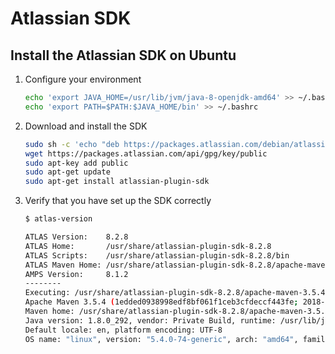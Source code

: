 # Atlassian SDK

## Install the Atlassian SDK on Ubuntu

1. Configure your environment

    ```bash
    echo 'export JAVA_HOME=/usr/lib/jvm/java-8-openjdk-amd64' >> ~/.bashrc
    echo 'export PATH=$PATH:$JAVA_HOME/bin' >> ~/.bashrc
    ```

2. Download and install the SDK

    ```bash
    sudo sh -c 'echo "deb https://packages.atlassian.com/debian/atlassian-sdk-deb/ stable contrib" >>/etc/apt/sources.list'
    wget https://packages.atlassian.com/api/gpg/key/public    
    sudo apt-key add public   
    sudo apt-get update
    sudo apt-get install atlassian-plugin-sdk
    ```

3. Verify that you have set up the SDK correctly

    ```bash
    $ atlas-version

    ATLAS Version:    8.2.8
    ATLAS Home:       /usr/share/atlassian-plugin-sdk-8.2.8
    ATLAS Scripts:    /usr/share/atlassian-plugin-sdk-8.2.8/bin
    ATLAS Maven Home: /usr/share/atlassian-plugin-sdk-8.2.8/apache-maven-3.5.4
    AMPS Version:     8.1.2
    --------
    Executing: /usr/share/atlassian-plugin-sdk-8.2.8/apache-maven-3.5.4/bin/mvn --version -gs /usr/share/atlassian-plugin-sdk-8.2.8/apache-maven-3.5.4/conf/settings.xml
    Apache Maven 3.5.4 (1edded0938998edf8bf061f1ceb3cfdeccf443fe; 2018-06-18T02:33:14+08:00)
    Maven home: /usr/share/atlassian-plugin-sdk-8.2.8/apache-maven-3.5.4
    Java version: 1.8.0_292, vendor: Private Build, runtime: /usr/lib/jvm/java-8-openjdk-amd64/jre
    Default locale: en, platform encoding: UTF-8
    OS name: "linux", version: "5.4.0-74-generic", arch: "amd64", family: "unix"
    ```
